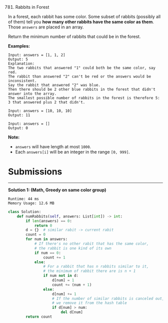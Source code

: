 781. Rabbits in Forest

In a forest, each rabbit has some color. Some subset of rabbits (possibly all of them) tell you **how many other rabbits have the same color as them**. Those `answers` are placed in an array.

Return the minimum number of rabbits that could be in the forest.

**Examples:**
```
Input: answers = [1, 1, 2]
Output: 5
Explanation:
The two rabbits that answered "1" could both be the same color, say red.
The rabbit than answered "2" can't be red or the answers would be inconsistent.
Say the rabbit that answered "2" was blue.
Then there should be 2 other blue rabbits in the forest that didn't answer into the array.
The smallest possible number of rabbits in the forest is therefore 5: 3 that answered plus 2 that didn't.
```

```
Input: answers = [10, 10, 10]
Output: 11
```

```
Input: answers = []
Output: 0
```

**Note:**

* `answers` will have length at most `1000`.
* Each `answers[i]` will be an integer in the range `[0, 999]`.

# Submissions
---
**Solution 1: (Math, Greedy on same color group)**
```
Runtime: 44 ms
Memory Usage: 12.6 MB
```
```python
class Solution:
    def numRabbits(self, answers: List[int]) -> int:
        if len(answers) == 0:
            return 0
        d = {}  # similar rabit -> current rabit
        count = 0
        for num in answers:
            # If there's no other rabit that has the same color,
            # the rabbit is one kind of its own
            if num == 0:
                count += 1
            else:
                # For a rabbit that has n rabbits similar to it, 
                # the minimum of rabbit there are is n + 1
                if num not in d:
                    d[num] = 1
                    count += (num + 1)
                else:
                    d[num] += 1
                    # If the number of similar rabbits is canceled out,
                    # we remove it from the hash table
                    if d[num] > num:
                        del d[num]
        return count
```
